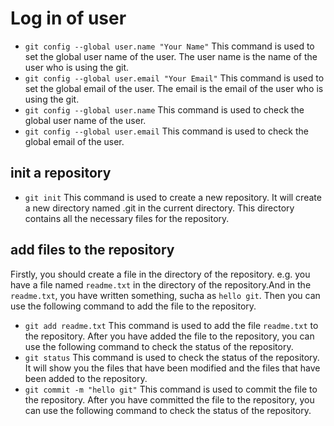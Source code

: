 # Log in of user
- `git config --global user.name "Your Name"`
    This command is used to set the global user name of the user. The user name is the name of the user who is using the git.
- `git config --global user.email "Your Email"`
    This command is used to set the global email of the user. The email is the email of the user who is using the git.
- `git config --global user.name`
    This command is used to check the global user name of the user.
- `git config --global user.email`
    This command is used to check the global email of the user.

## init a repository
- `git init`
    This command is used to create a new repository. It will create a new directory named .git in the current directory. This directory contains all the necessary files for the repository.

## add files to the repository
Firstly, you should create a file in the directory of the repository. e.g. you have a file named `readme.txt` in the directory of the repository.And in the `readme.txt`, you have written something, sucha as `hello git`. Then you can use the following command to add the file to the repository.
- `git add readme.txt`
    This command is used to add the file `readme.txt` to the repository. After you have added the file to the repository, you can use the following command to check the status of the repository.
- `git status`
    This command is used to check the status of the repository. It will show you the files that have been modified and the files that have been added to the repository.
- `git commit -m "hello git"`
    This command is used to commit the file to the repository. After you have committed the file to the repository, you can use the following command to check the status of the repository.